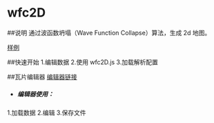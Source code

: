# wfc2D
##说明
通过波函数坍塌（Wave Function Collapse）算法，生成 2d 地图。

[样例](https://anseyuyin.github.io/wfc2D/demos/2DMapEditor/) 

##快速开始
1.编辑数据
2.使用 wfc2D.js
3.加载解析配置

##瓦片编辑器
[编辑器链接](https://anseyuyin.github.io/wfc2D/demos/2DMapEditor/)
- ##### 编辑器使用：
1.加载数据
2.编辑
3.保存文件